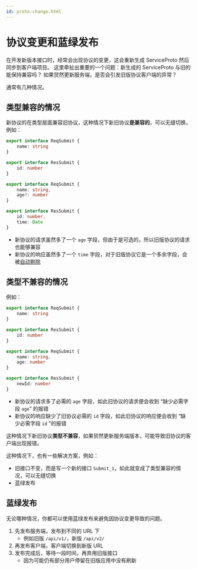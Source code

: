 ```yaml
---
id: proto-change.html
---
```


# 协议变更和蓝绿发布

在开发新版本接口时，经常会出现协议的变更，这会重新生成 ServiceProto 然后同步到客户端项目。
这里牵扯出重要的一个问题：新生成的 ServiceProto 与旧的能保持兼容吗？
如果贸然更新服务端，是否会引发旧版协议客户端的异常？

通常有几种情况。

## 类型兼容的情况

新协议的在类型层面兼容旧协议，这种情况下新旧协议**是兼容的**，可以无缝切换，例如：

```ts title="旧协议"
export interface ReqSubmit {
    name: string
}

export interface ResSubmit {
    id: number
}
```

```ts title="新协议"
export interface ReqSubmit {
    name: string,
    age?: number
}

export interface ResSubmit {
    id: number,
    time: Date
}
```

- 新协议的请求虽然多了一个 `age` 字段，但由于是可选的，所以旧版协议的请求也能够兼容
- 新协议的响应虽然多了一个 `time` 字段，对于旧版协议它是一个多余字段，会被[自动剔除](../get-started/type-system.html#字段剔除)

## 类型不兼容的情况

例如：

```ts title="旧协议"
export interface ReqSubmit {
    name: string
}

export interface ResSubmit {
    id: number
}
```

```ts title="新协议"
export interface ReqSubmit {
    name: string,
    age: number
}

export interface ResSubmit {
    newId: number
}
```

- 新协议的请求多了必需的 `age` 字段，如此旧协议的请求便会收到 “缺少必需字段 `age`” 的报错
- 新协议的响应缺少了旧协议必需的 `id` 字段，如此旧协议的响应便会收到 “缺少必需字段 `id` ”的报错

这种情况下新旧协议**类型不兼容**，如果贸然更新服务端版本，可能导致旧协议的客户端出现报错。

这种情况下，也有一些解决方案，例如：

- 旧接口不变，而是写一个新的接口 `Submit_1`，如此就变成了类型兼容的情况，可以无缝切换
- 蓝绿发布

## 蓝绿发布

无论哪种情况，你都可以使用蓝绿发布来避免因协议变更导致的问题。

1. 先发布服务端，发布到不同的 URL 下
    - 例如旧版 `/api/v1/`，新版 `/api/v2/`
2. 再发布客户端，客户端切换到新版 URL
3. 发布完成后，等待一段时间，再弃用旧版接口
    - 因为可能仍有部分用户停留在旧版应用中没有刷新